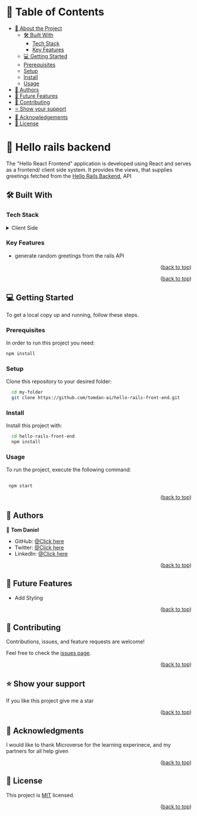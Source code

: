 <a name="readme-top"></a>

<!-- TABLE OF CONTENTS -->

# 📗 Table of Contents

- [📖 About the Project](#about-project)
  - [🛠️ Built With](#built-with)
    - [Tech Stack](#tech-stack)
    - [Key Features](#key-features)
  - [💻 Getting Started](#getting-started)
  - [Prerequisites](#prerequisites)
  - [Setup](#setup)
  - [Install](#install)
  - [Usage](#usage)
- [👥 Authors](#authors)
- [🔭 Future Features](#future-features)
- [🤝 Contributing](#contributing)
- [⭐ Show your support](#support)
- [🙏 Acknowledgements](#acknowledgements)
- [📝 License](#license)

<!-- PROJECT DESCRIPTION -->

# 📖 Hello rails backend <a name="about-project"></a>


The "Hello React Frontend" application is developed using React and serves as a frontend/ client side  system. It provides the views, that supplies greetings fetched from the [Hello Rails Backend](https://github.com/tomdan-ai/hello-react-backend), API

## 🛠️ Built With <a name="built-with"></a>

### Tech Stack <a name="tech-stack"></a>

<details>
  <summary>Client Side</summary>
  <ul>
    <li><a href="https://www.ruby-lang.org/en/">Ruby</a></li>
  </ul>
</details>

<!-- Features -->

### Key Features <a name="key-features"></a>

- generate random greetings from the rails API

<p align="right">(<a href="#readme-top">back to top</a>)</p>

<!-- LIVE DEMO -->


<p align="right">(<a href="#readme-top">back to top</a>)</p>


<!-- GETTING STARTED -->

## 💻 Getting Started <a name="getting-started"></a>


To get a local copy up and running, follow these steps.

### Prerequisites

In order to run this project you need:

```sh
npm install
```


### Setup

Clone this repository to your desired folder:


```sh
  cd my-folder
  git clone https://github.com/tomdan-ai/hello-rails-front-end.git
```
### Install

Install this project with:

```sh
  cd hello-rails-front-end
  npm install
 ```
### Usage

To run the project, execute the following command:

```sh
  
 npm start
  ```
<p align="right">(<a href="#readme-top">back to top</a>)</p>

<!-- AUTHORS -->

## 👥 Authors <a name="authors"></a>

👤 **Tom Daniel**

- GitHub: [@Click here](https://github.com/tomdan-ai)
- Twitter: [@Click here](https://twitter.com/tomudoh1)
- LinkedIn: [@Click here](https://www.linkedin.com/in/tomudoh/)


<p align="right">(<a href="#readme-top">back to top</a>)</p>

<!-- FUTURE FEATURES -->

## 🔭 Future Features <a name="future-features"></a>

- Add Styling

<p align="right">(<a href="#readme-top">back to top</a>)</p>

<!-- CONTRIBUTING -->

## 🤝 Contributing <a name="contributing"></a>

Contributions, issues, and feature requests are welcome!

Feel free to check the [issues page](https://github.com/eudondian/hello-rails-back-end/issues).


<p align="right">(<a href="#readme-top">back to top</a>)</p>

<!-- SUPPORT -->
## ⭐ Show your support <a name="support"></a>


If you like this project give me a star

<p align="right">(<a href="#readme-top">back to top</a>)</p>

<!-- ACKNOWLEDGEMENTS -->

## 🙏 Acknowledgments <a name="acknowledgements"></a>


I would like to thank Microverse for the learning experinece, and my partners for all help given

<p align="right">(<a href="#readme-top">back to top</a>)</p>

<!-- LICENSE -->

## 📝 License <a name="license"></a>

This project is [MIT](./MIT.md) licensed.

<p align="right">(<a href="#readme-top">back to top</a>)</p>